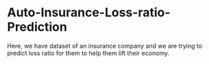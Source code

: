 # Auto-Insurance-Loss-ratio-Prediction
Here, we have dataset of an insurance company and we are trying to predict loss ratio for them to help them lift their economy.
